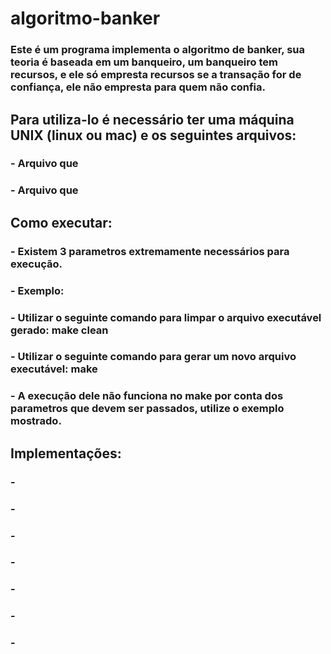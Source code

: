 # algoritmo-banker
### Este é um programa implementa o algoritmo de banker, sua teoria é baseada em um banqueiro, um banqueiro tem recursos, e ele só empresta recursos se a transação for de confiança, ele não empresta para quem não confia.

## Para utiliza-lo é necessário ter uma máquina UNIX (linux ou mac) e os seguintes arquivos:

### - Arquivo que
### - Arquivo que 


## Como executar:

### - Existem 3 parametros extremamente necessários para execução. 

### - Exemplo: 

### - Utilizar o seguinte comando para limpar o arquivo executável gerado: make clean

### - Utilizar o seguinte comando para gerar um novo arquivo executável: make

### - A execução dele não funciona no make por conta dos parametros que devem ser passados, utilize o exemplo mostrado.


## Implementações:

### - 
### - 

### - 

### - 

### - 

### - 

### - 

